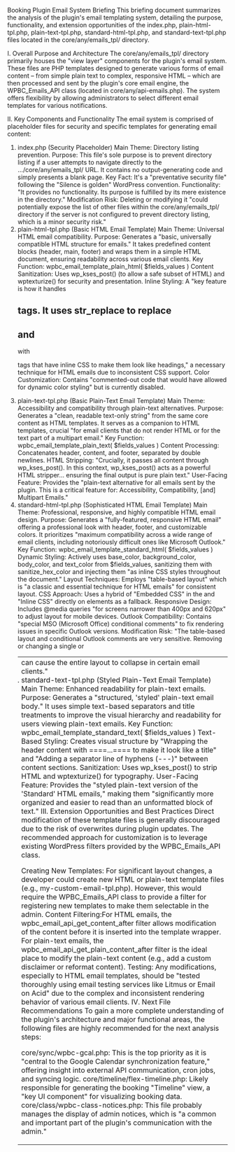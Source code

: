 Booking Plugin Email System Briefing
This briefing document summarizes the analysis of the plugin's email templating system, detailing the purpose, functionality, and extension opportunities of the index.php, plain-html-tpl.php, plain-text-tpl.php, standard-html-tpl.php, and standard-text-tpl.php files located in the core/any/emails_tpl/ directory.

I. Overall Purpose and Architecture
The core/any/emails_tpl/ directory primarily houses the "view layer" components for the plugin's email system. These files are PHP templates designed to generate various forms of email content – from simple plain text to complex, responsive HTML – which are then processed and sent by the plugin's core email engine, the WPBC_Emails_API class (located in core/any/api-emails.php). The system offers flexibility by allowing administrators to select different email templates for various notifications.

II. Key Components and Functionality
The email system is comprised of placeholder files for security and specific templates for generating email content:

1. index.php (Security Placeholder)
Main Theme: Directory listing prevention.
Purpose: This file's sole purpose is to prevent directory listing if a user attempts to navigate directly to the .../core/any/emails_tpl/ URL. It contains no output-generating code and simply presents a blank page.
Key Fact: It's a "preventative security file" following the "Silence is golden" WordPress convention.
Functionality: "It provides no functionality. Its purpose is fulfilled by its mere existence in the directory."
Modification Risk: Deleting or modifying it "could potentially expose the list of other files within the core/any/emails_tpl/ directory if the server is not configured to prevent directory listing, which is a minor security risk."
2. plain-html-tpl.php (Basic HTML Email Template)
Main Theme: Universal HTML email compatibility.
Purpose: Generates a "basic, universally compatible HTML structure for emails." It takes predefined content blocks (header, main, footer) and wraps them in a simple HTML document, ensuring readability across various email clients.
Key Function: wpbc_email_template_plain_html( $fields_values )
Content Sanitization: Uses wp_kses_post() (to allow a safe subset of HTML) and wptexturize() for security and presentation.
Inline Styling: A "key feature is how it handles <h2> tags. It uses str_replace to replace <h2> and </h2> with <p> tags that have inline CSS to make them look like headings," a necessary technique for HTML emails due to inconsistent CSS support.
Color Customization: Contains "commented-out code that would have allowed for dynamic color styling" but is currently disabled.
3. plain-text-tpl.php (Basic Plain-Text Email Template)
Main Theme: Accessibility and compatibility through plain-text alternatives.
Purpose: Generates a "clean, readable text-only string" from the same core content as HTML templates. It serves as a companion to HTML templates, crucial "for email clients that do not render HTML or for the text part of a multipart email."
Key Function: wpbc_email_template_plain_text( $fields_values )
Content Processing: Concatenates header, content, and footer, separated by double newlines.
HTML Stripping: "Crucially, it passes all content through wp_kses_post(). In this context, wp_kses_post() acts as a powerful HTML stripper... ensuring the final output is pure plain text."
User-Facing Feature: Provides the "plain-text alternative for all emails sent by the plugin. This is a critical feature for: Accessibility, Compatibility, [and] Multipart Emails."
4. standard-html-tpl.php (Sophisticated HTML Email Template)
Main Theme: Professional, responsive, and highly compatible HTML email design.
Purpose: Generates a "fully-featured, responsive HTML email" offering a professional look with header, footer, and customizable colors. It prioritizes "maximum compatibility across a wide range of email clients, including notoriously difficult ones like Microsoft Outlook."
Key Function: wpbc_email_template_standard_html( $fields_values )
Dynamic Styling: Actively uses base_color, background_color, body_color, and text_color from $fields_values, sanitizing them with sanitize_hex_color and injecting them "as inline CSS styles throughout the document."
Layout Techniques: Employs "table-based layout" which is "a classic and essential technique for HTML emails" for consistent layout.
CSS Approach: Uses a hybrid of "Embedded CSS" in the <head> and "Inline CSS" directly on elements as a fallback.
Responsive Design: Includes @media queries "for screens narrower than 400px and 620px" to adjust layout for mobile devices.
Outlook Compatibility: Contains "special MSO (Microsoft Office) conditional comments" to fix rendering issues in specific Outlook versions.
Modification Risk: "The table-based layout and conditional Outlook comments are very sensitive. Removing or changing a single <table> or <td> can cause the entire layout to collapse in certain email clients."
5. standard-text-tpl.php (Styled Plain-Text Email Template)
Main Theme: Enhanced readability for plain-text emails.
Purpose: Generates a "structured, 'styled' plain-text email body." It uses simple text-based separators and title treatments to improve the visual hierarchy and readability for users viewing plain-text emails.
Key Function: wpbc_email_template_standard_text( $fields_values )
Text-Based Styling: Creates visual structure by "Wrapping the header content with ====...==== to make it look like a title" and "Adding a separator line of hyphens (---)" between content sections.
Sanitization: Uses wp_kses_post() to strip HTML and wptexturize() for typography.
User-Facing Feature: Provides the "styled plain-text version of the 'Standard' HTML emails," making them "significantly more organized and easier to read than an unformatted block of text."
III. Extension Opportunities and Best Practices
Direct modification of these template files is generally discouraged due to the risk of overwrites during plugin updates. The recommended approach for customization is to leverage existing WordPress filters provided by the WPBC_Emails_API class.

Creating New Templates: For significant layout changes, a developer could create new HTML or plain-text template files (e.g., my-custom-email-tpl.php). However, this would require the WPBC_Emails_API class to provide a filter for registering new templates to make them selectable in the admin.
Content Filtering:For HTML emails, the wpbc_email_api_get_content_after filter allows modification of the content before it is inserted into the template wrapper.
For plain-text emails, the wpbc_email_api_get_plain_content_after filter is the ideal place to modify the plain-text content (e.g., add a custom disclaimer or reformat content).
Testing: Any modifications, especially to HTML email templates, should be "tested thoroughly using email testing services like Litmus or Email on Acid" due to the complex and inconsistent rendering behavior of various email clients.
IV. Next File Recommendations
To gain a more complete understanding of the plugin's architecture and major functional areas, the following files are highly recommended for the next analysis steps:

core/sync/wpbc-gcal.php: This is the top priority as it is "central to the Google Calendar synchronization feature," offering insight into external API communication, cron jobs, and syncing logic.
core/timeline/flex-timeline.php: Likely responsible for generating the booking "Timeline" view, a "key UI component" for visualizing booking data.
core/class/wpbc-class-notices.php: This file probably manages the display of admin notices, which is "a common and important part of the plugin's communication with the admin."
